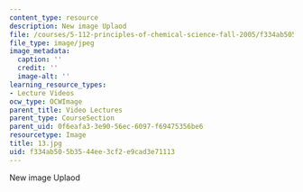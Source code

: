 ```yaml
---
content_type: resource
description: New image Uplaod
file: /courses/5-112-principles-of-chemical-science-fall-2005/f334ab505b3544ee3cf2e9cad3e71113_13.jpg
file_type: image/jpeg
image_metadata:
  caption: ''
  credit: ''
  image-alt: ''
learning_resource_types:
- Lecture Videos
ocw_type: OCWImage
parent_title: Video Lectures
parent_type: CourseSection
parent_uid: 0f6eafa3-3e90-56ec-6097-f69475356be6
resourcetype: Image
title: 13.jpg
uid: f334ab50-5b35-44ee-3cf2-e9cad3e71113
---
```

New image Uplaod

